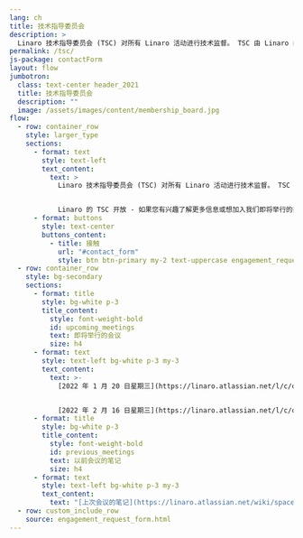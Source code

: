 ```yaml
---
lang: ch
title: 技术指导委员会
description: >
  Linaro 技术指导委员会 (TSC) 对所有 Linaro 活动进行技术监督。 TSC 由 Linaro 的首席技术官担任主席，成员包括来自每个 Linaro 成员公司的技术专家、Linaro 工程项目和团队的代表以及 Linaro 的首席执行官、首席技术官和工程副总裁。
permalink: /tsc/
js-package: contactForm
layout: flow
jumbotron:
  class: text-center header_2021
  title: 技术指导委员会
  description: ""
  image: /assets/images/content/membership_board.jpg
flow:
  - row: container_row
    style: larger_type
    sections:
      - format: text
        style: text-left
        text_content:
          text: >
            Linaro 技术指导委员会 (TSC) 对所有 Linaro 活动进行技术监督。 TSC 由 Linaro 的首席技术官担任主席，成员包括来自每个 Linaro 成员公司的技术专家、Linaro 工程项目和团队的代表以及 Linaro 的首席执行官、首席技术官和工程副总裁。


            Linaro 的 TSC 开放 - 如果您有兴趣了解更多信息或想加入我们即将举行的技术指导委员会会议，请单击下面的按钮。
      - format: buttons
        style: text-center
        buttons_content:
          - title: 接触
            url: "#contact_form"
            style: btn btn-primary my-2 text-uppercase engagement_request_contact_btn
  - row: container_row
    style: bg-secondary
    sections:
      - format: title
        style: bg-white p-3
        title_content:
          style: font-weight-bold
          id: upcoming_meetings
          text: 即将举行的会议
          size: h4
      - format: text
        style: text-left bg-white p-3 my-3
        text_content:
          text: >-
            [2022 年 1 月 20 日星期三](https://linaro.atlassian.net/l/c/cKp7NF0B)


            [2022 年 2 月 16 日星期三](https://linaro.atlassian.net/l/c/cKp7NF0B)
      - format: title
        style: bg-white p-3
        title_content:
          style: font-weight-bold
          id: previous_meetings
          text: 以前会议的笔记
          size: h4
      - format: text
        style: text-left bg-white p-3 my-3
        text_content:
          text: "[上次会议的笔记](https://linaro.atlassian.net/wiki/spaces/TSC/pages/27315798305/2021-04-21+TSC+Strategic+Meeting)"
  - row: custom_include_row
    source: engagement_request_form.html
---
```


